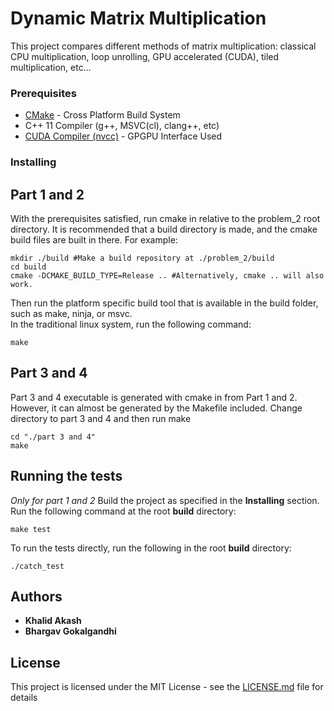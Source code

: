 # Dynamic Matrix Multiplication

This project compares different methods of matrix multiplication: classical CPU multiplication, loop unrolling, GPU accelerated (CUDA), tiled multiplication, etc...

### Prerequisites
* [CMake](https://cmake.org/download/) - Cross Platform Build System  
* C++ 11 Compiler (g++, MSVC(cl), clang++, etc)  
* [CUDA Compiler (nvcc)](https://developer.nvidia.com/cuda-zone) - GPGPU Interface Used

### Installing

## Part 1 and 2

With the prerequisites satisfied, run cmake in relative to the problem_2 root directory. It is recommended that a build directory is made, and the cmake build files are built in there. For example:
```
mkdir ./build #Make a build repository at ./problem_2/build  
cd build  
cmake -DCMAKE_BUILD_TYPE=Release .. #Alternatively, cmake .. will also work.
```

Then run the platform specific build tool that is available in the build folder, such as make, ninja, or msvc.  
In the traditional linux system, run the following command:  
```
make
```

## Part 3 and 4
Part 3 and 4 executable is generated with cmake in from Part 1 and 2. However, it can almost be generated by the Makefile included.
Change directory to part 3 and 4 and then run make
```
cd "./part 3 and 4"
make
```

## Running the tests
*Only for part 1 and 2*
Build the project as specified in the **Installing** section.  
Run the following command at the root **build** directory:
```
make test
```
To run the tests directly, run the following in the root **build** directory:
```
./catch_test
```

## Authors

* **Khalid Akash**
* **Bhargav Gokalgandhi**

## License

This project is licensed under the MIT License - see the [LICENSE.md](LICENSE.md) file for details

